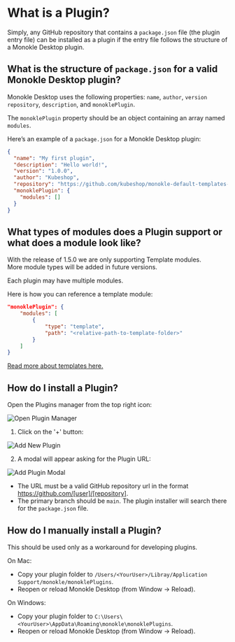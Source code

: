 # What is a Plugin?

Simply, any GitHub repository that contains a `package.json` file (the plugin entry file) can be installed as a plugin if the entry file follows the structure of a Monokle Desktop plugin.

## **What is the structure of `package.json` for a valid Monokle Desktop plugin?**

Monokle Desktop uses the following properties: `name`, `author`, `version` `repository`, `description`, and `monoklePlugin`.

The `monoklePlugin` property should be an object containing an array named `modules`.

Here’s an example of a `package.json` for a Monokle Desktop plugin:

```json
{
  "name": "My first plugin",
  "description": "Hello world!",
  "version": "1.0.0",
  "author": "Kubeshop",
  "repository": "https://github.com/kubeshop/monokle-default-templates-plugin",
  "monoklePlugin": {
    "modules": []
  }
}
```

## **What types of modules does a Plugin support or what does a module look like?**

With the release of 1.5.0 we are only supporting Template modules.  
More module types will be added in future versions.

Each plugin may have multiple modules.

Here is how you can reference a template module:

```json
"monoklePlugin": {
    "modules": [
        {
            "type": "template",
            "path": "<relative-path-to-template-folder>"
        }
    ]
}
```

[Read more about templates here.](./templates.md)

## **How do I install a Plugin?**

Open the Plugins manager from the top right icon:

![Open Plugin Manager](img/open-plugin-manager-1.9.png)


1. Click on the '+' button:

![Add New Plugin](img/add-new-plugin-1.9.png)

2. A modal will appear asking for the Plugin URL:

![Add Plugin Modal](img/add-plugin-modal-1.6.0.png)


- The URL must be a valid GitHub repository url in the format https://github.com/[user]/[repository].
- The primary branch should be `main`. The plugin installer will search there for the `package.json` file.

## **How do I manually install a Plugin?**

This should be used only as a workaround for developing plugins.

On Mac:

- Copy your plugin folder to `/Users/<YourUser>/Libray/Application Support/monokle/monoklePlugins`.
- Reopen or reload Monokle Desktop (from Window -> Reload).

On Windows:

- Copy your plugin folder to `C:\Users\<YourUser>\AppData\Roaming\monokle\monoklePlugins`.
- Reopen or reload Monokle Desktop (from Window -> Reload).
